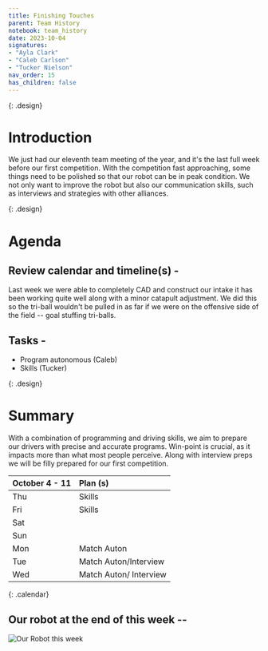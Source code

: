 ```yaml
---
title: Finishing Touches 
parent: Team History
notebook: team_history
date: 2023-10-04
signatures:
- "Ayla Clark"
- "Caleb Carlson"
- "Tucker Nielson"
nav_order: 15
has_children: false
---
```


{: .design}
# Introduction

We just had our eleventh team meeting of the year, and it's the last full week before our first competition. With the competition fast approaching, some things need to be polished so that our robot can be in peak condition. We not only want to improve the robot but also our communication skills, such as interviews and strategies with other alliances.

{: .design}
# Agenda 

## Review calendar and timeline(s) -

Last week we were able to completely CAD and construct our intake it has been working quite well along with a minor catapult adjustment. We did this so the tri-ball wouldn't be pulled in as far if we were on the offensive side of the field -- goal stuffing tri-balls.

## Tasks -

* Program autonomous 			    (Caleb)
* Skills			   (Tucker)

{: .design}
# Summary

With a combination of programming and driving skills, we aim to prepare our drivers with precise and accurate programs. Win-point is crucial, as it impacts more than what most people perceive. Along with interview preps we will be filly prepared for our first competition.

| October 4 - 11  | Plan (s) |
|:---|:---|
| Thu | Skills |
| Fri | Skills |
| Sat | |
| Sun |  |
| Mon | Match Auton |
| Tue | Match Auton/Interview |
| Wed | Match Auton/ Interview |
{: .calendar}

## Our robot at the end of this week --

<img src="https://lh3.googleusercontent.com/pw/ABLVV860EskdCs-f4AE5hxSLDUOwXTmYVgOPf4eOY68cbqo24Jx_YPgfu7TO-XJa8O-RBQ7YvTPuHFfIf-WzMCiAQjcW9Si3i73yJPNN4nNdxfMza_7dpgtqW5jNbA0fBgxxX2BTxP7bLRWz3tdxVAMl_Mz7FE3xd072Q_sGZp7M2GY4ItvhOwuqF0K2WOO4qBtKv2_BnHYLReQNtuG4y3Nb0Tq8vZj8l4JBO09nh_IVFkm7ivaavvIJFHqmPWO6wI8zB35Soh8qg0vLCT15sBakmQFEJdlY3Gb66rC2HNMUU9ciPvDqHYzRKjUqmwhoiCClXZ2Idmze-RPVTJuPwa0zNV0m1lY4mGfnieexigTnnveZMKiC_lGZYGhYhFaBOULTArM7bOpUcBhxPSwbL60j7wiqcZrVl3dg1JjxuQdqM26g3JoIG91RD48oBiOBr4JcQ7TieO06_P5f1TZefHjZjx07Dl76Q13unckgx1L3oIIy6sUmocuw4V5tkA6Frpqnont8bKYs5cTzQImviSgDXCe0O28K8CCQWcgpsh00VrT7vm7qjpeFFwzigUTpFNpg2EhG5PQ3kK13Xg1Pen0wgp_UkBYCJ6OGlMcmrOPAJlCY5DV0F5MnCubZoCPeYOaeJ_x1rrmU0M6LEyiLO8blnYr0iv_Y3AQ2P26UJFCboeDWwVToJEVHcmNE9YaQKnsk5EqNLJUoaSxWtsersY16E9y8fChtbWgYeWzGHwbUbdqmLBXi9ETIRLRlY1ORd2boHFwmEoKbXev4s37e_lNMcxyBjYEkFdtivazt-D2E5vLfyQBxv49eH051qmEERobPmusp6sM4AC5yFElHbPJNEBUVa6S8Hl6jI8G4DfwNSCobTGwgzdhVrY2HQt9p2uYxEwfi9w=w1036-h777-s-no-gm?authuser=0g" alt="Our Robot this week">